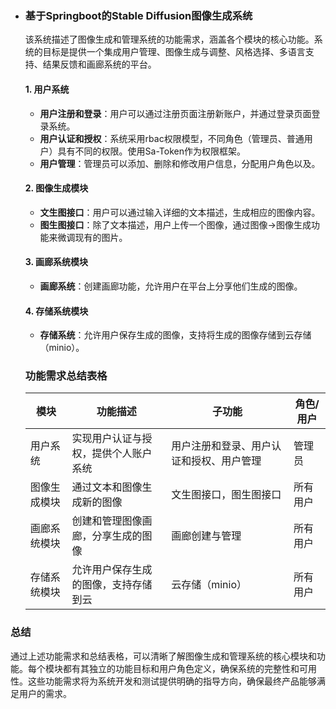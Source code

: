 - ### 基于Springboot的Stable Diffusion图像生成系统

  该系统描述了图像生成和管理系统的功能需求，涵盖各个模块的核心功能。系统的目标是提供一个集成用户管理、图像生成与调整、风格选择、多语言支持、结果反馈和画廊系统的平台。

  #### 1. 用户系统

  - **用户注册和登录**：用户可以通过注册页面注册新账户，并通过登录页面登录系统。
  - **用户认证和授权**：系统采用rbac权限模型，不同角色（管理员、普通用户）具有不同的权限。使用Sa-Token作为权限框架。
  - **用户管理**：管理员可以添加、删除和修改用户信息，分配用户角色以及。

  #### 2. 图像生成模块

  - **文生图接口**：用户可以通过输入详细的文本描述，生成相应的图像内容。
  - **图生图接口**：除了文本描述，用户上传一个图像，通过图像→图像生成功能来微调现有的图片。

  #### 3. 画廊系统模块

  - **画廊系统**：创建画廊功能，允许用户在平台上分享他们生成的图像。

  #### 4. 存储系统模块

  - **存储系统**：允许用户保存生成的图像，支持将生成的图像存储到云存储（minio）。

  ### 功能需求总结表格

  | 模块         | 功能描述                             | 子功能                                   | 角色/用户 |
  | ------------ | ------------------------------------ | ---------------------------------------- | --------- |
  | 用户系统     | 实现用户认证与授权，提供个人账户系统 | 用户注册和登录、用户认证和授权、用户管理 | 管理员    |
  | 图像生成模块 | 通过文本和图像生成新的图像           | 文生图接口，图生图接口                   | 所有用户  |
  | 画廊系统模块 | 创建和管理图像画廊，分享生成的图像   | 画廊创建与管理                           | 所有用户  |
  | 存储系统模块 | 允许用户保存生成的图像，支持存储到云 | 云存储（minio）                          | 所有用户  |

### 总结

通过上述功能需求和总结表格，可以清晰了解图像生成和管理系统的核心模块和功能。每个模块都有其独立的功能目标和用户角色定义，确保系统的完整性和可用性。这些功能需求将为系统开发和测试提供明确的指导方向，确保最终产品能够满足用户的需求。